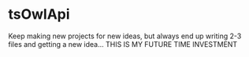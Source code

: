 # tsOwlApi
Keep making new projects for new ideas, but always end up writing 2-3 files and getting a new idea... THIS IS MY FUTURE TIME INVESTMENT
